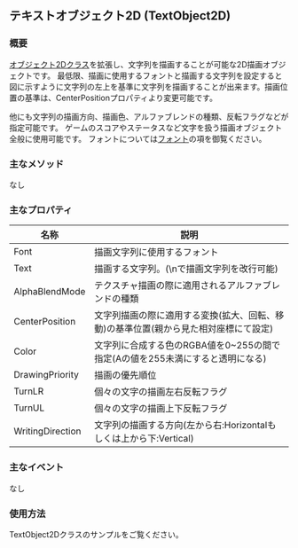 ﻿## テキストオブジェクト2D (TextObject2D)

### 概要

[オブジェクト2Dクラス](./Object2D.md)を拡張し、文字列を描画することが可能な2D描画オブジェクトです。
最低限、描画に使用するフォントと描画する文字列を設定すると図に示すように文字列の左上を基準に文字列を描画することが出来ます。描画位置の基準は、CenterPositionプロパティより変更可能です。

他にも文字列の描画方向、描画色、アルファブレンドの種類、反転フラグなどが指定可能です。
ゲームのスコアやステータスなど文字を扱う描画オブジェクト全般に使用可能です。
フォントについては[フォント](../Graphics/Font.md)の項を御覧ください。

### 主なメソッド

なし

### 主なプロパティ

| 名称 | 説明 |
|---|---|
| Font | 描画文字列に使用するフォント |
| Text | 描画する文字列。(\nで描画文字列を改行可能) |
| AlphaBlendMode | テクスチャ描画の際に適用されるアルファブレンドの種類 |
| CenterPosition | 文字列描画の際に適用する変換(拡大、回転、移動)の基準位置(親から見た相対座標にて設定) |
| Color | 文字列に合成する色のRGBA値を0~255の間で指定(Aの値を255未満にすると透明になる)|
| DrawingPriority | 描画の優先順位|
| TurnLR | 個々の文字の描画左右反転フラグ|
| TurnUL | 個々の文字の描画上下反転フラグ|
| WritingDirection | 文字列の描画する方向(左から右:Horizontalもしくは上から下:Vertical) |

### 主なイベント

なし

### 使用方法

TextObject2Dクラスのサンプルをご覧ください。
